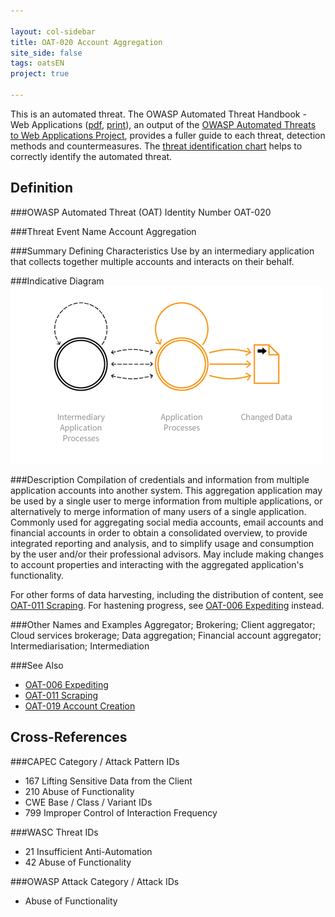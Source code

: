 ```yaml
---

layout: col-sidebar
title: OAT-020 Account Aggregation
site_side: false
tags: oatsEN
project: true

---
```


This is an automated threat. The OWASP Automated Threat Handbook - Web Applications ([pdf](https://github.com/OWASP/www-project-automated-threats-to-web-applications/tree/master/assets/files/EN), [print](http://www.lulu.com/shop/owasp-foundation/automated-threat-handbook/paperback/product-23540699.html)), an output of the [OWASP Automated Threats to Web Applications Project](../../../), provides a fuller guide to each threat, detection methods and countermeasures. The [threat identification chart](https://www2.owasp.org/www-project-automated-threats-to-web-applications/assets/files/oat-ontology-decision-chart.pdf) helps to correctly identify the automated threat.

## Definition
###OWASP Automated Threat (OAT) Identity Number
OAT-020

###Threat Event Name
Account Aggregation

###Summary Defining Characteristics
Use by an intermediary application that collects together multiple accounts and interacts on their behalf.

###Indicative Diagram
![Indicative diagram for OAT-020](images/500px-OAT-020_Account_Aggregation.png)

###Description
Compilation of credentials and information from multiple application accounts into another system. This aggregation application may be used by a single user to merge information from multiple applications, or alternatively to merge information of many users of a single application. Commonly used for aggregating social media accounts, email accounts and financial accounts in order to obtain a consolidated overview, to provide integrated reporting and analysis, and to simplify usage and consumption by the user and/or their professional advisors. May include making changes to account properties and interacting with the aggregated application's functionality.

For other forms of data harvesting, including the distribution of content, see [OAT-011 Scraping](OAT-011_Scraping.html). For hastening progress, see [OAT-006 Expediting](OAT-006_Expediting.html) instead.

###Other Names and Examples
Aggregator; Brokering; Client aggregator; Cloud services brokerage; Data aggregation; Financial account aggregator; Intermediarisation; Intermediation

###See Also
* [OAT-006 Expediting](OAT-006_Expediting.html)
* [OAT-011 Scraping](OAT-011_Scraping.html)
* [OAT-019 Account Creation](OAT-019_Account_Creation.html)

## Cross-References
###CAPEC Category / Attack Pattern IDs
* 167 Lifting Sensitive Data from the Client
* 210 Abuse of Functionality
* CWE Base / Class / Variant IDs
* 799 Improper Control of Interaction Frequency

###WASC Threat IDs
* 21 Insufficient Anti-Automation
* 42 Abuse of Functionality

###OWASP Attack Category / Attack IDs
* Abuse of Functionality

